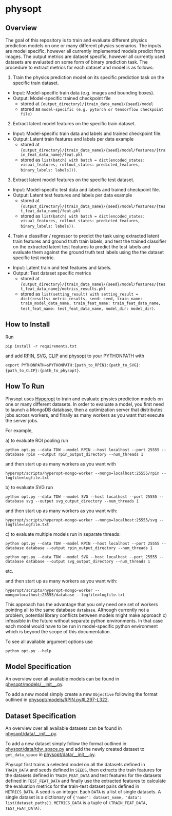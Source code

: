 # physopt

## Overview
The goal of this repository is to train and evaluate different physics prediction models on one or many different physics scenarios. The inputs are model specific, however all currently implemented models predict from images. The output metrics are dataset specific, however all currently used datasets are evaluated on some form of binary prediction task. The procedure to extract metrics for each dataset and model is as follows:

1. Train the physics prediction model on its specific prediction task on the specific train dataset.
  - Input: Model-specific train data (e.g. images and bounding boxes).
  - Output: Model-specific trained checkpoint file
    - stored at `{output_directory}/{train_data_name}/{seed}/model`
    - stored as `model-specific (e.g. pytorch or tensorflow checkpoint file)`
2. Extract latent model features on the specific train dataset.
  - Input: Model-specific train data and labels and trained checkpoint file.
  - Output: Latent train features and labels per data example
    - stored at `{output_directory}/{train_data_name}/{seed}/model/features/{train_feat_data_name}/feat.pkl`
    - stored as `list(batch) with batch = dict(encoded_states: visual_features, rollout_states: predicted_features, binary_labels: labels]))`.
3. Extract latent model features on the specific test dataset.
  - Input: Model-specific test data and labels and trained checkpoint file.
  - Output: Latent test features and labels per data example 
    - stored at `{output_directory}/{train_data_name}/{seed}/model/features/{test_feat_data_name}/feat.pkl`
    - stored as `list(batch) with batch = dict(encoded_states: visual_features, rollout_states: predicted_features, binary_labels: labels))`.
4. Train a classifier / regressor to predict the task using extracted latent train features and ground truth train labels, and test the trained classifier on the extracted latent test features to predict the test labels and evaluate them against the ground truth test labels using the the dataset specific test metric.
  - Input: Latent train and test features and labels.
  - Output: Test dataset specific metrics 
    - stored at `{output_directory}/{train_data_name}/{seed}/model/features/{test_feat_data_name}/metrics_results.pkl`
    - stored as `list(setting_result) with setting_result = dict(results: metric_results, seed: seed, train_name: train_model_data_name, train_feat_name: train_feat_data_name, test_feat_name: test_feat_data_name, model_dir: model_dir)`. 

## How to Install

Run

`pip install -r requirements.txt`

and add [RPIN](https://github.com/neuroailab/RPIN), [SVG](https://github.com/neuroailab/svg), [CLIP](https://github.com/openai/CLIP) and [physopt](https://github.com/neuroailab/physopt) to your PYTHONPATH with 

`export PYTHONPATH=$PYTHONPATH:{path_to_RPIN}:{path_to_SVG}:{path_to_CLIP}:{path_to_physopt}`.

## How To Run

Physopt uses [Hyperopt](https://github.com/neuroailab/hyperopt) to train and evaluate physics prediction models on one or many different datasets. In order to evaluate a model, you first need to launch a MongoDB database, then a optimization server that distributes jobs across workers, and finally as many workers as you want that execute the server jobs.

For example,

a) to evaluate ROI pooling run

`python opt.py --data TDW --model RPIN --host localhost --port 25555 --database rpin --output rpin_output_directory --num_threads 1`

and then start up as many workers as you want with

`hyperopt/scripts/hyperopt-mongo-worker --mongo=localhost:25555/rpin --logfile=logfile.txt`


b) to evaluate SVG run

`python opt.py --data TDW --model SVG --host localhost --port 25555 --database svg --output svg_output_directory --num_threads 1`

and then start up as many workers as you want with:

`hyperopt/scripts/hyperopt-mongo-worker --mongo=localhost:25555/svg --logfile=logfile.txt`

c) to evaluate multiple models run in separate threads:

`python opt.py --data TDW --model RPIN --host localhost --port 25555 --database database --output rpin_output_directory --num_threads 1`

`python opt.py --data TDW --model SVG --host localhost --port 25555 --database database --output svg_output_directory --num_threads 1`

etc.

and then start up as many workers as you want with:

`hyperopt/scripts/hyperopt-mongo-worker --mongo=localhost:25555/database --logfile=logfile.txt`

This approach has the advantage that you only need one set of workers pointing all to the same database `database`. Although currently not a problem, potential library conflicts between models might make approach c) infeasible in the future without separate python environments. In that case each model would have to be run in model-specific python environment which is beyond the scope of this documentation.

To see all available argument options use

`python opt.py --help`

## Model Specification

An overview over all available models can be found in [physopt/models/\_\_init\_\_.py](https://github.com/neuroailab/physopt/blob/main/physopt/models/__init__.py).

To add a new model simply create a new `Objective` following the format outlined in [physopt/models/RPIN.py#L297-L322](https://github.com/neuroailab/physopt/blob/main/physopt/models/RPIN.py#L297-L322).

## Dataset Specification

An overview over all available datasets can be found in [physopt/data/\_\_init\_\_.py](https://github.com/neuroailab/physopt/blob/main/physopt/data/__init__.py).

To add a new dataset simply follow the format outlined in [physopt/data/tdw\_space.py](https://github.com/neuroailab/physopt/blob/main/physopt/data/tdw_space.py) and add the newly created dataset to `get_data_space` in [physopt/data/\_\_init\_\_.py](https://github.com/neuroailab/physopt/blob/main/physopt/data/__init__.py).

Physopt first trains a selected model on all the datasets defined in `TRAIN_DATA` and seeds defined in `SEEDS`, then extracts the train features for the datasets defined in `TRAIN_FEAT_DATA` and test features for the datasets defined in `TEST_FEAT_DATA` and finally use the extracted features to calculate the evaluation metrics for the train-test dataset pairs defined in `METRICS_DATA`. A seed is an integer. Each `DATA` is a list of single datasets. A single dataset is a dictionary of `{'name': dataset_name, 'data': list(dataset_paths)}`. `METRICS_DATA` is a tuple of `(TRAIN_FEAT_DATA, TEST_FEAT_DATA)`.
